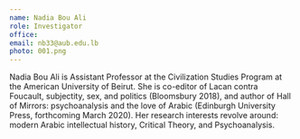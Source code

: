 ```yaml
---
name: Nadia Bou Ali
role: Investigator
office:
email: nb33@aub.edu.lb
photo: 001.png
---
```


Nadia Bou Ali is Assistant Professor at the Civilization Studies Program at the American University of Beirut. She is co-editor of Lacan contra Foucault, subjectity, sex, and politics (Bloomsbury 2018), and author of Hall of Mirrors: psychoanalysis and the love of Arabic (Edinburgh University Press, forthcoming March 2020). Her research interests revolve around: modern Arabic intellectual history, Critical Theory, and Psychoanalysis.
